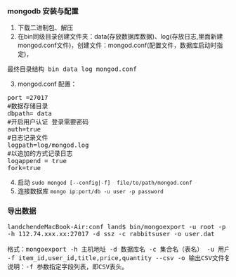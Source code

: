 ### mongodb 安装与配置
1. 下载二进制包、解压
2. 在bin同级目录创建文件夹：data(存放数据库数据)、log(存放日志,里面新建mongod.conf文件)，创建文件：mongod.conf(配置文件，数据库启动时指定)，
<pre>最终目录结构 bin data log mongod.conf</pre>
3. mongod.conf 配置：
<pre>
port =27017
#数据存储目录
dbpath= data 
#开启用户认证 登录需要密码
auth=true
#日志记录文件
logpath=log/mongod.log
#以追加的方式记录日志
logappend = true
fork=true
</pre>
4. 启动 `sudo mongod [--config|-f]  file/to/path/mongod.conf`
5. 连接数据库 `mongo ip:port/db -u user -p password`

### 导出数据
<pre>
landchendeMacBook-Air:conf land$ bin/mongoexport -u root -p xxxabcd  
-h 112.74.xxx.xx:27017 -d ssz -c rabbitsuser -o user.dat

格式：mongoexport -h 主机地址 -d 数据库名 -c 集合名（表名） -u 用户名 -p 密码  
-f item_id,user_id,title,price,quantity --csv -o 输出CSV文件名
说明：-f 参数指定字段列表，即CSV表头。
</pre>
